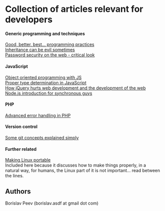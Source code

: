 Collection of articles relevant for developers
==============================================

#### Generic programming and techniques

[Good, better, best... programming practices](https://github.com/Perennials/articles/blob/master/Good-better-best-programming-practices.md)  
[Inheritance can be evil sometimes](https://github.com/Perennials/articles/blob/master/Inheritance-can-be-evil-sometimes.md)  
[Password security on the web - critical look](https://github.com/Perennials/articles/blob/master/Password-security-on-the-web--critical-look.md)

#### JavaScript

[Object oriented programming with JS](https://github.com/Perennials/articles/blob/master/Object-oriented-programming-with-JS.md)  
[Proper type determination in JavaScript](https://github.com/Perennials/articles/blob/master/Proper-type-determination-in-JavaScript.md)  
[How jQuery hurts web development and the development of the web](https://github.com/Perennials/articles/blob/master/How-jQuery-hurts-web-development-and-the-development-of-the-web.md)  
[Node.js introduction for synchronous guys](https://github.com/Perennials/articles/blob/master/Nodejs-introduction-for-synchronous-guys.md)

#### PHP

[Advanced error handling in PHP](https://github.com/Perennials/articles/blob/master/Advanced-error-handling-in-PHP.md)

#### Version control

[Some git concepts explained simply](https://github.com/Perennials/articles/blob/master/Some-git-concepts-explained-simply.md)

#### Further related

[Making Linux portable](https://github.com/Perennials/articles/blob/master/Making-Linux-portable.md)  
Included here because it discusses how to make things properly, in a natural
way, for humans, the Linux part of it is not important... read between the lines.

Authors
-------
Borislav Peev (borislav.asdf at gmail dot com)